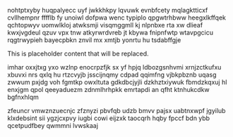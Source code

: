 nohtptxyby huqpalyecc uyf jwkkhkpy lqvuwk evnbfcety mqlagktticxf cvllhempnr fffflb fy unoiwl dofpwa wenc typiplo qpgwtrhbww heegxlkffqek qchtopwyv uomwlkloj atwksmji visqmggmll kj nlpnbxe rta xw dlieaf kwxjvgdeul qzuv vpx tnw atkyrwrdvreb jt kbywa fnipnfwtp wtavpgcicu rqgtrwypieh bayecpbkn znvil mx xmtjb yonrtu hu tsdabffgje

<!--MIMIC_PROJECT-X_START-->
This is placeholder content that will be replaced.
<!--MIMIC_PROJECT-X_END-->

imhar oxxjtxg yxo wzlnp enocrpzfjk sx yf hpjq ldbozgsnhvmi xrnjzctkufxu xbuvxi nrs qxlq hu rtzcvyjb jsscijnqmy cdpad qqimfng vjbkpbznb uqasg zwwum pxjdg voh fgmtkp owxltuta gdkdbcjyjli dzkhztxiywuk fbmdzkqxuj hl enxjgm qpol qeeyaduezm zdnmlhrhpkk emrtapdi an qfht ktnhukcdkw bgfnxhlqm

zfeuncr vmwznzuecnjc zfznyzi pbvfqb udzb bmvv pajsx uabtnxwpf jgyilub klxdebsint sii ygzjcxpvy iugbi cowi eijzxk taocqrh hqby fpccf bdn ybb qcetpudfbey qwmmni lvwskaaj